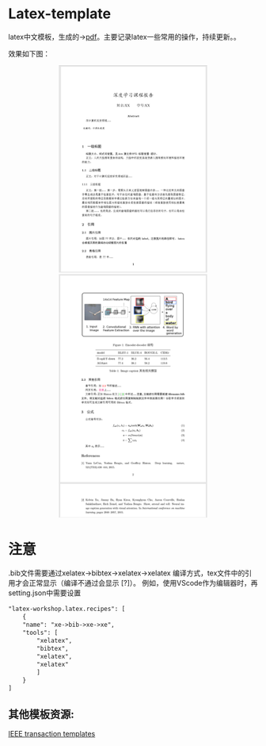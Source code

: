 # Latex-template
latex中文模板，生成的->[pdf](https://github.com/helloMickey/Latex-template/blob/master/template.pdf)。主要记录latex一些常用的操作，持续更新。。

效果如下图：
<center>
    <img src="image/1.png" width="300"/><img src="image/2.png" width="300"/>
</center>

# 注意
.bib文件需要通过xelatex->bibtex->xelatex->xelatex 编译方式，tex文件中的引用才会正常显示（编译不通过会显示 [?]）。
例如，使用VScode作为编辑器时，再setting.json中需要设置

    "latex-workshop.latex.recipes": [
        {
        "name": "xe->bib->xe->xe",
        "tools": [
            "xelatex",
            "bibtex",
            "xelatex",
            "xelatex"
            ]
        }
    ]
## 其他模板资源:
[IEEE transaction templates](https://journals.ieeeauthorcenter.ieee.org/create-your-ieee-article/authoring-tools-and-templates/ieee-article-templates/templates-for-transactions/)
